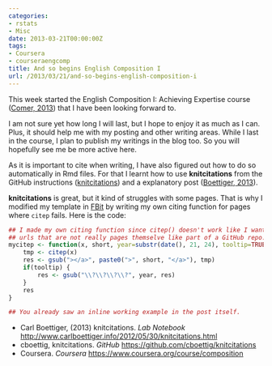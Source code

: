 ```yaml
---
categories:
- rstats
- Misc
date: 2013-03-21T00:00:00Z
tags:
- Coursera
- courseraengcomp
title: And so begins English Composition I
url: /2013/03/21/and-so-begins-english-composition-i
---
```


<p>This week started the English Composition I: Achieving Expertise course (<span class="showtooltip" title="(2013). Coursera.  https://www.coursera.org/ [Online.  last-accessed: 2013-03-21 03:47:13].   https://www.coursera.org/course/composition."><a href="https://www.coursera.org/course/composition">Comer, 2013</a></span>) that I have been looking forward to.</p>
<p>I am not sure yet how long I will last, but I hope to enjoy it as much as I can. Plus, it should help me with my posting and other writing areas. While I last in the course, I plan to publish my writings in the blog too. So you will hopefully see me be more active here.</p>
<p>As it is important to cite when writing, I have also figured out how to do so automatically in Rmd files. For that I learnt how to use <strong>knitcitations</strong> from the GitHub instructions (<span class="showtooltip" title="cboettig (2013). knitcitations.   https://github.com/cboettig/knitcitations [Online. last-accessed:  2013-03-21 03:19:44].   https://github.com/cboettig/knitcitations."><a href="https://github.com/cboettig/knitcitations">knitcitations</a></span>) and a explanatory post (<span class="showtooltip" title="Boettiger C (2013). knitcitations.   http://www.carlboettiger.info/2012/05/30/knitcitations.html  [Online. last-accessed: 2013-03-21 02:15:41].   http://www.carlboettiger.info/2012/05/30/knitcitations.html."><a href="http://www.carlboettiger.info/2012/05/30/knitcitations.html">Boettiger, 2013</a></span>).</p>
<p><strong>knitcitations</strong> is great, but it kind of struggles with some pages. That is why I modified my template in <a href="https://github.com/lcolladotor/FBit">FBit</a> by writing my own citing function for pages where <code>citep</code> fails. Here is the code:</p>

```r
## I made my own citing function since citep() doesn't work like I want to with
## urls that are not really pages themselve like part of a GitHub repo.
mycitep <- function(x, short, year=substr(date(), 21, 24), tooltip=TRUE) {
	tmp <- citep(x)
	res <- gsub("></a>", paste0(">", short, "</a>"), tmp)
	if(tooltip) {
		res <- gsub("\\?\\?\\?\\?", year, res)
	}
	res
}

## You already saw an inline working example in the post itself.
```

<ul><li>Carl Boettiger, (2013) knitcitations. <em>Lab Notebook</em> <a href="http://www.carlboettiger.info/2012/05/30/knitcitations.html"><a href="http://www.carlboettiger.info/2012/05/30/knitcitations.html">http://www.carlboettiger.info/2012/05/30/knitcitations.html</a></a></li>
<li>cboettig, knitcitations. <em>GitHub</em> <a href="https://github.com/cboettig/knitcitations"><a href="https://github.com/cboettig/knitcitations">https://github.com/cboettig/knitcitations</a></a></li>
<li>Coursera. <em>Coursera</em> <a href="https://www.coursera.org/course/composition"><a href="https://www.coursera.org/course/composition">https://www.coursera.org/course/composition</a></a></li>
</ul>
